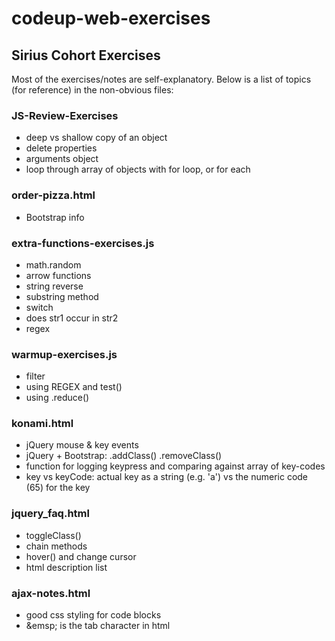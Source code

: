 # codeup-web-exercises
## Sirius Cohort Exercises

Most of the exercises/notes are self-explanatory. Below is a list of topics (for reference) in the non-obvious files:
### JS-Review-Exercises
- deep vs shallow copy of an object
- delete properties
- arguments object
- loop through array of objects with for loop, or for each

### order-pizza.html
- Bootstrap info

### extra-functions-exercises.js
- math.random
- arrow functions
- string reverse
- substring method
- switch
- does str1 occur in str2
- regex

### warmup-exercises.js
- filter
- using REGEX and test()
- using .reduce()

### konami.html
- jQuery mouse & key events
- jQuery + Bootstrap: .addClass() .removeClass()
- function for logging keypress and comparing against array of key-codes
- key vs keyCode: actual key as a string (e.g. 'a') vs the numeric code (65) for the key

### jquery_faq.html
- toggleClass()
- chain methods
- hover() and change cursor
- html description list <dl>

### ajax-notes.html
- good css styling for code blocks
- \&emsp; is the tab character in html